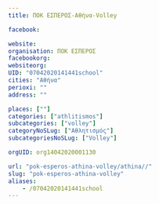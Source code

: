 ```yaml
---
title: ΠΟΚ ΕΣΠΕΡΟΣ-Αθήνα-Volley

facebook:

website:
organisation: ΠΟΚ ΕΣΠΕΡΟΣ
facebookorg:
websiteorg:
UID: "07042020141441school"
cities: "Αθήνα"
perioxi: ""
address: ""

places: [""]
categories: ["athlitismos"]
subcategories: ["volley"]
categoryNoSLug: ["Αθλητισμός"]
subcategoriesNoSLug: ["Volley"]

orgUID: org14042020001130

url: "pok-esperos-athina-volley/athina//"
slug: "pok-esperos-athina-volley"
aliases:
    - /07042020141441school
---
```





